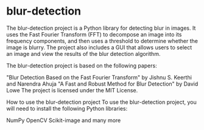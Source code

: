 # blur-detection
The blur-detection project is a Python library for detecting blur in images. It uses the Fast Fourier Transform (FFT) to decompose an image into its frequency components, and then uses a threshold to determine whether the image is blurry. The project also includes a GUI that allows users to select an image and view the results of the blur detection algorithm.

The blur-detection project is based on the following papers:

"Blur Detection Based on the Fast Fourier Transform" by Jishnu S. Keerthi and Narendra Ahuja
"A Fast and Robust Method for Blur Detection" by David Lowe
The project is licensed under the MIT License.

How to use the blur-detection project
To use the blur-detection project, you will need to install the following Python libraries:

NumPy
OpenCV
Scikit-image     and many more 
